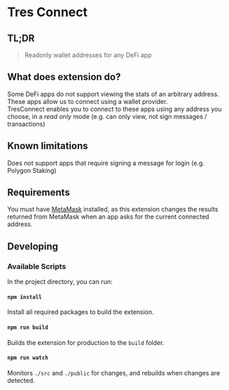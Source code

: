 # Tres Connect

## TL;DR

> Readonly wallet addresses for any DeFi app

## What does extension do?

Some DeFi apps do not support viewing the stats of an arbitrary address. These apps allow us to connect using a wallet provider.  
TresConnect enables you to connect to these apps using any address you choose, in a _read only_ mode (e.g. can only view, not sign messages / transactions)

## Known limitations

Does not support apps that require signing a message for login (e.g. Polygon Staking)

## Requirements

You must have [MetaMask](https://metamask.io/) installed, as this extension changes the results returned from MetaMask when an app asks for the current connected address.

## Developing

### Available Scripts

In the project directory, you can run:

#### `npm install`

Install all required packages to build the extension.

#### `npm run build`

Builds the extension for production to the `build` folder.

#### `npm run watch`

Monitors `./src` and `./public` for changes, and rebuilds when changes are detected.
